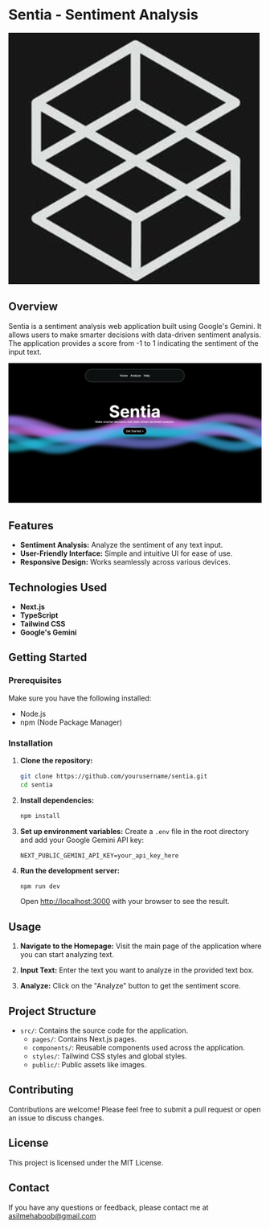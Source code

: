 
# Sentia - Sentiment Analysis

![Sentia Logo](./public/logo.png)

## Overview

Sentia is a sentiment analysis web application built using Google's Gemini. It allows users to make smarter decisions with data-driven sentiment analysis. The application provides a score from -1 to 1 indicating the sentiment of the input text.

![Sentia Homepage](./public/homepage.png)

## Features

- **Sentiment Analysis:** Analyze the sentiment of any text input.
- **User-Friendly Interface:** Simple and intuitive UI for ease of use.
- **Responsive Design:** Works seamlessly across various devices.

## Technologies Used

- **Next.js**
- **TypeScript**
- **Tailwind CSS**
- **Google's Gemini**

## Getting Started

### Prerequisites

Make sure you have the following installed:

- Node.js
- npm (Node Package Manager)

### Installation

1. **Clone the repository:**
   ```bash
   git clone https://github.com/yourusername/sentia.git
   cd sentia
   ```

2. **Install dependencies:**
   ```bash
   npm install
   ```

3. **Set up environment variables:**
   Create a `.env` file in the root directory and add your Google Gemini API key:
   ```env
   NEXT_PUBLIC_GEMINI_API_KEY=your_api_key_here
   ```

4. **Run the development server:**
   ```bash
   npm run dev
   ```

   Open [http://localhost:3000](http://localhost:3000) with your browser to see the result.

## Usage

1. **Navigate to the Homepage:**
   Visit the main page of the application where you can start analyzing text.

2. **Input Text:**
   Enter the text you want to analyze in the provided text box.

3. **Analyze:**
   Click on the "Analyze" button to get the sentiment score.

## Project Structure

- `src/`: Contains the source code for the application.
  - `pages/`: Contains Next.js pages.
  - `components/`: Reusable components used across the application.
  - `styles/`: Tailwind CSS styles and global styles.
  - `public/`: Public assets like images.

## Contributing

Contributions are welcome! Please feel free to submit a pull request or open an issue to discuss changes.

## License

This project is licensed under the MIT License.

## Contact

If you have any questions or feedback, please contact me at asilmehaboob@gmail.com
